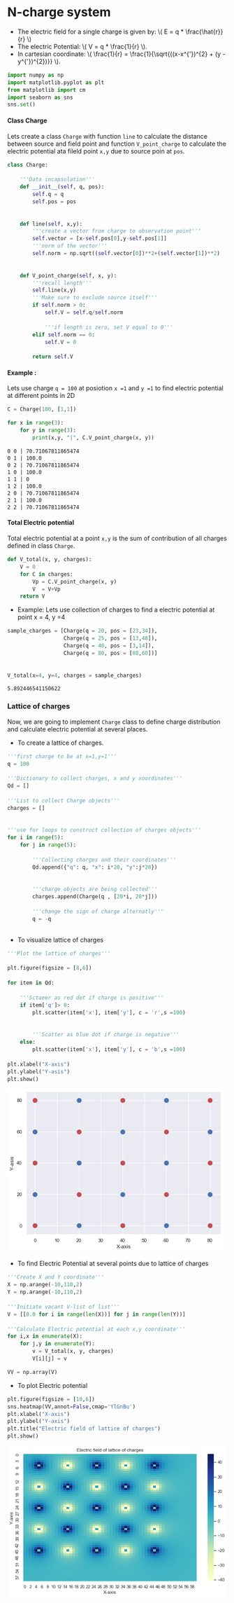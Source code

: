 # N-charge system

- The electric field for a single charge is given by:
\\( E = q * \frac{\hat{r}}{r} \\) 
- The electric Potential: \\( V  = q * \frac{1}{r} \\).
- In cartesian coordinate: \\( \frac{1}{r}  = \frac{1}{\sqrt{((x-x^{'})^{2} + (y - y^{'})^{2})}} \\).


```python
import numpy as np
import matplotlib.pyplot as plt
from matplotlib import cm
import seaborn as sns
sns.set()
```

#### Class Charge
Lets create a class ```Charge``` with function ```line``` to calculate the distance between source and field point and function ```V_point_charge``` to calculate the electric potential ata  fileld point ```x,y``` due to source poin at ```pos```.


```python
class Charge:
    
    '''Data incapsulation'''
    def __init__(self, q, pos):
        self.q = q
        self.pos = pos
        
        
    def line(self, x,y):
        '''create a vector from charge to observation point'''
        self.vector = [x-self.pos[0],y-self.pos[1]]
        '''norm of the vector'''
        self.norm = np.sqrt((self.vector[0])**2+(self.vector[1])**2)
        
    
    def V_point_charge(self, x, y):
        '''recall length'''
        self.line(x,y)
        '''Make sure to exclude source itself'''
        if self.norm > 0:
            self.V = self.q/self.norm
            
            '''if length is zero, set V equal to 0'''
        elif self.norm == 0:
            self.V = 0
            
        return self.V
```

#### Example :  

Lets use charge ```q = 100``` at posiotion ```x =1``` and ```y =1``` to find electric potential at different points in 2D


```python
C = Charge(100, [1,1])
```


```python
for x in range(3):
    for y in range(3):
        print(x,y, "|", C.V_point_charge(x, y))
```

    0 0 | 70.71067811865474
    0 1 | 100.0
    0 2 | 70.71067811865474
    1 0 | 100.0
    1 1 | 0
    1 2 | 100.0
    2 0 | 70.71067811865474
    2 1 | 100.0
    2 2 | 70.71067811865474


#### Total Electric potential
Total electric potential at a point ```x,y``` is the sum of contribution of all charges defined in class ```Charge```.


```python
def V_total(x, y, charges):
    V = 0
    for C in charges:
        Vp = C.V_point_charge(x, y)
        V  = V+Vp
    return V
```

- Example: Lets use collection of charges to find a electric potential at point x = 4, y =4


```python
sample_charges = [Charge(q = 20, pos = [23,34]),
                  Charge(q = 25, pos = [13,48]),
                  Charge(q = 40, pos = [3,14]),
                  Charge(q = 80, pos = [88,60])]


V_total(x=4, y=4, charges = sample_charges)
```




    5.892446541150622



###  Lattice of charges
Now, we are going to implement ```Charge``` class to define charge distribution and calculate electric potential at several places.

 - To create a lattice of charges.


```python
'''first charge to be at x=1,y=1'''
q = 100

'''Dictionary to collect charges, x and y xoordinates'''
Qd = []

'''List to collect Charge objects'''
charges = []


'''use for loops to construct collection of charges objects'''
for i in range(5):
    for j in range(5):
        
        '''Collecting charges and their coordinates'''
        Qd.append({"q": q, "x": i*20, "y":j*20})
        
        
        '''charge objects are being collected'''
        charges.append(Charge(q , [20*i, 20*j]))
        
        '''change the sign of charge alternatly'''
        q = -q
  
```

- To visualize lattice of charges


```python
'''Plot the lattice of charges'''

plt.figure(figsize = [8,6])

for item in Qd:
    
    '''Sctaeer as red dot if charge is positive'''
    if item['q']> 0:
        plt.scatter(item['x'], item['y'], c = 'r',s =100)
        
        
        '''Scatter as blue dot if charge is negative'''
    else:
        plt.scatter(item['x'], item['y'], c = 'b',s =100)
        
plt.xlabel("X-axis")  
plt.ylabel("Y-asis")
plt.show()
```


![png](output_15_0.png)


- To find Electric Potential at several points due to lattice of charges


```python
'''Create X and Y coordinate'''
X = np.arange(-10,110,2)
Y = np.arange(-10,110,2)

'''Initiate vacant V-list of list'''
V = [[0.0 for i in range(len(X))] for j in range(len(Y))]

'''Calculate Electric potential at each x,y coordinate'''
for i,x in enumerate(X):
    for j,y in enumerate(Y):
        v = V_total(x, y, charges)
        V[i][j] = v       
```


```python
VV = np.array(V)
```

- To plot Electric potential


```python
plt.figure(figsize = [10,6])
sns.heatmap(VV,annot=False,cmap='YlGnBu')
plt.xlabel("X-axis")
plt.ylabel("Y-axis")
plt.title("Electric field of lattice of charges")
plt.show()
```


![png](output_20_0.png)



```python

```
